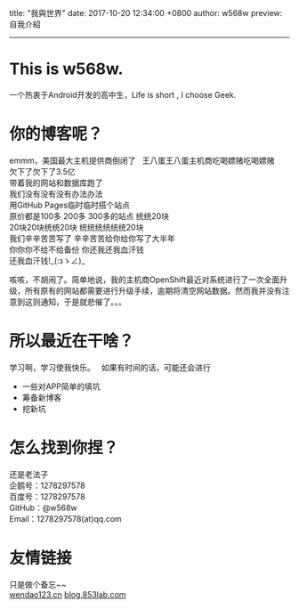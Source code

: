 title: "我與世界"
date: 2017-10-20 12:34:00 +0800
author: w568w
preview: 自我介紹

---
# This is w568w.
一个热衷于Android开发的高中生，Life is short , I choose Geek.
# 你的博客呢？  
emmm，美国最大主机提供商倒闭了  
王八蛋王八蛋主机商吃喝嫖赌吃喝嫖赌  
欠下了欠下了3.5亿  
带着我的网站和数据库跑了  
我们没有没有没有办法办法  
用GitHub Pages临时临时搭个站点   
原价都是100多 200多 300多的站点 统统20块  
20块20块统统20块 统统统统统统20块   
我们辛辛苦苦写了 辛辛苦苦给你给你写了大半年  
你你你不给不给备份 你还我还我血汗钱  
还我血汗钱!\_(:зゝ∠)\_  
 
  
咳咳，不胡闹了。简单地说，我的主机商OpenShift最近对系统进行了一次全面升级，所有原有的网站都需要进行升级手续，逾期将清空网站数据。然而我并没有注意到这则通知，于是就悲催了。。。
# 所以最近在干啥？
学习啊，学习使我快乐。  
如果有时间的话，可能还会进行
* 一些对APP简单的填坑
* 筹备新博客
* 挖新坑
# 怎么找到你捏？
还是老法子  
企鹅号：1278297578  
百度号：1278297578  
GitHub：@w568w   
Email：1278297578(at)qq.com   
# 友情链接
只是做个备忘~~  
[wendao123.cn](http://wendao123.cn/)
[blog.853lab.com](http://blog.853lab.com/)
